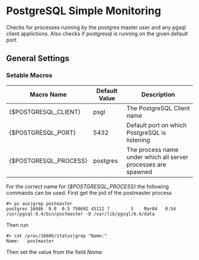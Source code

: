 PostgreSQL Simple Monitoring
============================

Checks for processes running by the postgres master user and any pgsql client applictions.
Also checks if postgresql is running on the given default port.

## General Settings

### Setable Macros

| Macro Name | Default Value | Description |
| ---------- | ------------- | ----------- |
| {$POSTGRESQL_CLIENT} | psgl | The PostgreSQL Client name |
| {$POSTGRESQL_PORT} | 5432 | Default port on which PostgreSQL is listening |
| {$POSTGRESQL_PROCESS} | postgres | The process name under which all server processes are spawned |

For the correct name for _{$POSTGRESQL_PROCESS}_ the following commands can be used.
First get the pid of the postmaster process
```
#> ps aux|grep postmaster
postgres 16686  0.0  0.5 750692 45112 ?        S    Mar04   0:54 /usr/pgsql-9.4/bin/postmaster -D /var/lib/pgsql/9.4/data
```

Then run
```
#> cat /proc/16686/status|grep "Name:"
Name:   postmaster
```

Then set the value from the field _Name:_

